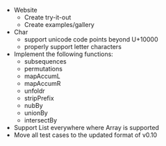 - Website
  + Create try-it-out
  + Create examples/gallery
- Char
  + support unicode code points beyond U+10000
  + properly support letter characters
- Implement the following functions:
  + subsequences
  + permutations
  + mapAccumL
  + mapAccumR
  + unfoldr
  + stripPrefix
  + nubBy
  + unionBy
  + intersectBy
- Support List everywhere where Array is supported
- Move all test cases to the updated format of v0.10
